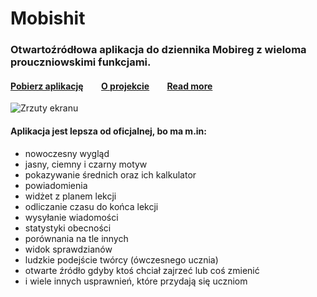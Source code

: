 # Mobishit

### Otwartoźródłowa aplikacja do dziennika Mobireg z wieloma prouczniowskimi funkcjami.

#### <a href="https://github.com/jakweg/Mobishit/releases/download/v1.3.6/mobishit-1.3.6.apk"><b>Pobierz aplikację</b></a><span style="width:3ch;display:inline-block"></span>[O projekcie](https://jakub.wegrzyn.dev/pl/mobishit/)<span style="width:3ch;display:inline-block"></span>[Read more](https://jakub.wegrzyn.dev/mobireg-app/)

![Zrzuty ekranu](./art.avif?raw=true)

#### Aplikacja jest lepsza od oficjalnej, bo ma m.in:

- nowoczesny wygląd
- jasny, ciemny i czarny motyw
- pokazywanie średnich oraz ich kalkulator
- powiadomienia
- widżet z planem lekcji
- odliczanie czasu do końca lekcji
- wysyłanie wiadomości
- statystyki obecności
- porównania na tle innych
- widok sprawdzianów
- ludzkie podejście twórcy (ówczesnego ucznia)
- otwarte źródło gdyby ktoś chciał zajrzeć lub coś zmienić
- i wiele innych usprawnień, które przydają się uczniom
